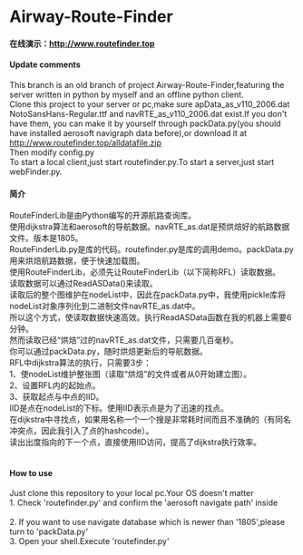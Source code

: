 # Airway-Route-Finder
#### 在线演示：http://www.routefinder.top
#### Update comments
This branch is an old branch of project Airway-Route-Finder,featuring the server written in python by myself and an offline python client. <br>
Clone this project to your server or pc,make sure apData_as_v110_2006.dat NotoSansHans-Regular.ttf and navRTE_as_v110_2006.dat exist.If you don't have them,
you can make it by yourself through packData.py(you should have installed aerosoft navigraph data before),or download it at http://www.routefinder.top/alldatafile.zip<br>
Then modify config.py<br>
To start a local client,just start routefinder.py.To start a server,just start webFinder.py.<br>
#### 简介
RouteFinderLib是由Python编写的开源航路查询库。<br>
使用dijkstra算法和aerosoft的导航数据。navRTE_as.dat是预烘焙好的航路数据文件。版本是1805。<br>
RouteFinderLib.py是库的代码。routefinder.py是库的调用demo。packData.py用来烘焙航路数据，便于快速加载图。<br>
使用RouteFinderLib，必须先让RouteFinderLib（以下简称RFL）读取数据。<br>
读取数据可以通过ReadASData()来读取。<br>
读取后的整个图维护在nodeList中，因此在packData.py中，我使用pickle库将nodeList对象序列化到二进制文件navRTE_as.dat中。<br>
所以这个方式，使读取数据快速高效。执行ReadASData函数在我的机器上需要6分钟。<br>
然而读取已经“烘焙”过的navRTE_as.dat文件，只需要几百毫秒。<br>
你可以通过packData.py，随时烘焙更新后的导航数据。<br>
		RFL中dijkstra算法的执行，只需要3步：<br>
		1、使nodeList维护整张图（读取“烘焙”的文件或者从0开始建立图）。<br>
		2、设置RFL内的起始点。<br>
		3、获取起点与中点的IID。<br>
IID是点在nodeList的下标。使用IID表示点是为了迅速的找点。<br>
在dijkstra中寻找点，如果用名称一个一个搜是非常耗时间而且不准确的（有同名冲突点，因此我引入了点的hashcode）。<br>
读出出度指向的下一个点，直接使用IID访问，提高了dijkstra执行效率。<br>
<br>
#### How to use
Just clone this repository to your local pc.Your OS doesn't matter<br>
		1. Check 'routefinder.py' and confirm the 'aerosoft navigate path' inside<br>		
		2. If you want to use navigate database which is newer than '1805',please turn to 'packData.py'<br>
		3. Open your shell.Execute 'routefinder.py'<br>
